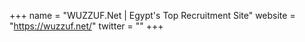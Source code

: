 +++
name = "WUZZUF.Net | Egypt's Top Recruitment Site"
website = "https://wuzzuf.net/"
twitter = ""
+++